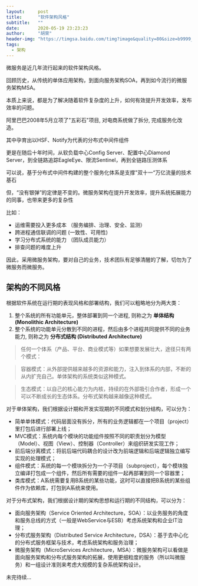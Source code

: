 ```yaml
---
layout:     post
title:      "软件架构风格"
subtitle:   ""
date:       2020-05-19 23:23:23
author:     "胡荣"
header-img: "https://timgsa.baidu.com/timg?image&quality=80&size=b9999_10000&sec=1589911803348&di=a99eaa726dcc408fb76dff862db1ad23&imgtype=0&src=http%3A%2F%2Fimg4.imgtn.bdimg.com%2Fit%2Fu%3D1377123034%2C2807315341%26fm%3D214%26gp%3D0.jpg"
tags:
  - 架构
---
```



微服务是近几年流行起来的软件架构风格。

回顾历史，从传统的单体应用架构，到面向服务架构SOA，再到如今流行的微服务架构MSA。

本质上来说，都是为了解决随着软件复杂度的上升，如何有效提升开发效率，发布效率的问题。

阿里巴巴2008年5月立项了"五彩石"项目, 对电商系统做了拆分, 完成服务化改造。

其中孕育出以HSF、Notify为代表的分布式中间件组件

更是在随后十年时间，从软负载中心Config Server、配置中心Diamond Server，到全链路追踪EagleEye、限流Sentinel，再到全链路压测体系

可以说，基于分布式中间件构建的整个服务化体系是支撑"双十一“万亿流量的技术基石

但，“没有银弹”的定律是不变的。微服务架构在提升开发效率，提升系统拓展能力的同事，也带来更多的复杂性

比如：

- 运维需要投入更多成本 （服务编排、治理、安全、监测）
- 跨进程通信联调的问题 (一致性、可用性)
- 学习分布式系统的能力 （团队成员能力）
- 排查问题的难度上升

因此，采用微服务架构，要对自己的业务，技术团队有足够清醒的了解，切勿为了微服务而微服务。

## 架构的不同风格

根据软件系统在运行期的表现风格和部署结构，我们可以粗略地分为两大类：

1. 整个系统的所有功能单元，整体部署到同一个进程, 则称之为 __单体结构 (Monolithic Architecture)__
2. 整个系统的功能单元分散到不同的进程，然后由多个进程共同提供不同的业务能力, 则称之为 __分布式结构 (Distributed Architecture)__

> 任何一个体系（产品、平台、商业模式等）如果想要发展壮大，途径只有两个模式：

> 容器模式：从外部提供越来越多的资源和能力，注入到体系的内部，不断的从内扩充自己。单体架构的系统类似这种模式。 

> 生态模式：以自己的核心能力为内核，持续的在外部吸引合作者，形成一个可以不断成长的生态体系。分布式架构越来越像这种模式。

对于单体架构，我们根据设计期和开发实现期的不同模式和划分结构，可以分为：

- 简单单体模式：代码层面没有拆分，所有的业务逻辑都在一个项目（project）里打包后进行部署上线；
- MVC模式：系统内每个模块的功能组件按照不同的职责划分为模型（Model）、视图（View）、控制器（Controller）来组织研发实现工作；
- 前后端分离模式：将前后端代码耦合的设计改为前端逻辑和后端逻辑独立编写实现的处理模式；
- 组件模式：系统的每一个模块拆分为一个子项目（subproject），每个模块独立编译打包成一个组件，然后所有需要的组件一起再部署到同一个容器里；
- 类库模式：A系统需要复用B系统的某些功能，这时可以直接把B系统的某些组件作为依赖库，打包到A系统来使用。

对于分布式架构，我们根据设计期的架构思想和运行期的不同结构，可以分为：

- 面向服务架构（Service Oriented Architecture，SOA）：以业务服务的角度和服务总线的方式（一般是WebService与ESB）考虑系统架构和企业IT治理；
- 分布式服务架构（Distributed Service Architecture，DSA）：基于去中心化的分布式服务框架与技术，考虑系统架构和服务治理；
- 微服务架构（MicroServices Architecture，MSA）：微服务架构可以看做是面向服务架构和分布式服务架构的拓展，使用更细粒度的服务（所以叫微服务）和一组设计准则来考虑大规模的复杂系统架构设计。

未完待续...

[1]: https://www.zhihu.com/question/51017125
[3]: https://www.cnblogs.com/xianshiwang/p/13230384.html
[4]: https://blog.csdn.net/suifeng3051/article/details/53992560
[5]: https://www.zhihu.com/question/56125281